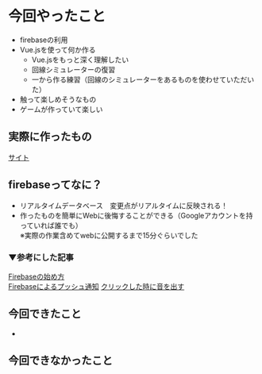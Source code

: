 # 今回やったこと

- firebaseの利用
- Vue.jsを使って何か作る
  - Vue.jsをもっと深く理解したい
  - 回線シミュレーターの復習
  - 一から作る練習（回線のシミュレーターをあるものを使わせていただいた）
- 触って楽しめそうなもの
 - ゲームが作っていて楽しい

## 実際に作ったもの

[サイト](https://firstfirebase-192d3.firebaseapp.com/)

## firebaseってなに？

- リアルタイムデータベース　変更点がリアルタイムに反映される！
- 作ったものを簡単にWebに後悔することができる（Googleアカウントを持っていれば誰でも）  
  ※実際の作業含めてwebに公開するまで15分ぐらいでした

### ▼参考にした記事
[Firebaseの始め方](https://qiita.com/kohashi/items/43ea22f61ade45972881)  
[Firebaseによるプッシュ通知](https://qiita.com/mituoh/items/2dc87618edf234afd8f0)
[クリックした時に音を出す](https://syncer.jp/html5-javascript-hello-button)

## 今回できたこと

- 

## 今回できなかったこと

